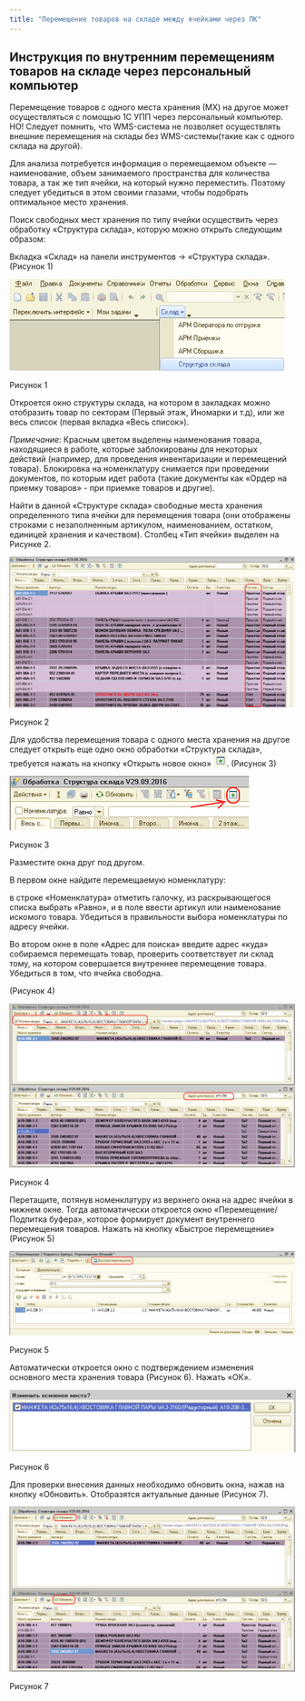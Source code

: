 ```yaml
---
title: "Перемещение товаров на складе между ячейками через ПК"
---
```


## Инструкция по внутренним перемещениям товаров на складе через персональный компьютер

Перемещение товаров с одного места хранения (МХ) на другое может осуществляться с помощью 1С УПП через персональный компьютер. НО! Следует помнить, что WMS-система не позволяет осуществлять внешние перемещения на склады без WMS-системы(такие как с одного склада на другой).

Для анализа потребуется информация о перемещаемом объекте — наименование, объем занимаемого пространства для количества товара, а так же тип ячейки, на который нужно переместить. Поэтому следует убедиться в этом своими глазами, чтобы подобрать оптимальное место хранения.

Поиск свободных мест хранения по типу ячейки осуществить через обработку «Структура склада», которую можно открыть следующим образом:

Вкладка «Склад» на панели инструментов → «Структура склада». (Рисунок 1)

![](_attach/lu191923w1qe9_tmp_9db5b83a2a6e5bfb.png)

Рисунок 1

Откроется окно структуры склада, на котором в закладках можно отобразить товар по секторам (Первый этаж, Иномарки и т.д), или же весь список (первая вкладка «Весь список»).

_Примечание_: Красным цветом выделены наименования товара, находящиеся в работе, которые заблокированы для некоторых действий (например, для проведения инвентаризации и перемещений товара). Блокировка на номенклатуру снимается при проведении документов, по которым идет работа (такие документы как «Ордер на приемку товаров» - при приемке товаров и другие).

Найти в данной «Структуре склада» свободные места хранения определенного типа ячейки для перемещения товара (они отображены строками с незаполненным артикулом, наименованием, остатком, единицей хранения и качеством). Столбец «Тип ячейки» выделен на Рисунке 2.

![](_attach/lu191923w1qe9_tmp_4fe4e4c5b6392e0d.png)

Рисунок 2

Для удобства перемещения товара с одного места хранения на другое следует открыть еще одно окно обработки «Структура склада», требуется нажать на кнопку «Открыть новое окно» ![](_attach/lu191923w1qe9_tmp_a88066e486b2df7d.png). (Рисунок 3)

![](_attach/lu191923w1qe9_tmp_d80aee0b923b73d6.png)

Рисунок 3

Разместите окна друг под другом.

В первом окне найдите перемещаемую номенклатуру:

в строке «Номенклатура» отметить галочку, из раскрывающегося списка выбрать «Равно», и в поле ввести артикул или наименование искомого товара. Убедиться в правильности выбора номенклатуры по адресу ячейки.

Во втором окне в поле «Адрес для поиска» введите адрес «куда» собираемся перемещать товар, проверить соответствует ли склад тому, на котором совершается внутреннее перемещение товара. Убедиться в том, что ячейка свободна.

(Рисунок 4)

![](_attach/lu191923w1qe9_tmp_f69535d3a8ee6828.png)

Рисунок 4

Перетащите, потянув номенклатуру из верхнего окна на адрес ячейки в нижнем окне. Тогда автоматически откроется окно «Перемещение/Подпитка буфера», которое формирует документ внутреннего перемещения товаров. Нажать на кнопку «Быстрое перемещение» (Рисунок 5)

![](_attach/lu191923w1qe9_tmp_dd1db2f38f0479fa.png)

Рисунок 5

Автоматически откроется окно с подтверждением изменения основного места хранения товара (Рисунок 6). Нажать «ОК».

![](_attach/lu191923w1qe9_tmp_91471e1a542dd581.png)

Рисунок 6

Для проверки внесения данных необходимо обновить окна, нажав на кнопку «Обновить». Отобразятся актуальные данные (Рисунок 7).

![](_attach/lu191923w1qe9_tmp_e851748f2736448f.png)

Рисунок 7